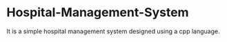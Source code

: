 # Hospital-Management-System
It is a simple hospital management system designed using a cpp language.
